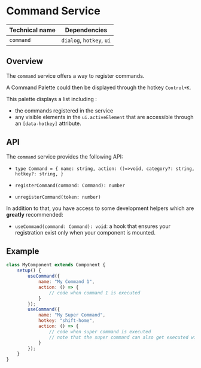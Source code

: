 # Command Service

| Technical name | Dependencies             |
| -------------- | ------------------------ |
| `command`      | `dialog`, `hotkey`, `ui` |

## Overview

The `command` service offers a way to register commands.

A Command Palette could then be displayed through the hotkey `Control+K`.

This palette displays a list including :

-   the commands registered in the service
-   any visible elements in the `ui.activeElement` that are accessible through an `[data-hotkey]` attribute.

## API

The `command` service provides the following API:

-   `type Command = { name: string, action: ()=>void, category?: string, hotkey?: string, }`

-   `registerCommand(command: Command): number`

-   `unregisterCommand(token: number)`

In addition to that, you have access to some development helpers which are **greatly** recommended:

-   `useCommand(command: Command): void`:
    a hook that ensures your registration exist only when your component is mounted.

## Example

```js
class MyComponent extends Component {
    setup() {
        useCommand({
            name: "My Command 1",
            action: () => {
                // code when command 1 is executed
            }
        });
        useCommand({
            name: "My Super Command",
            hotkey: "shift-home",
            action: () => {
                // code when super command is executed
                // note that the super command can also get executed with the hotkey "shift-home"
            }
        });
    }
}
```
